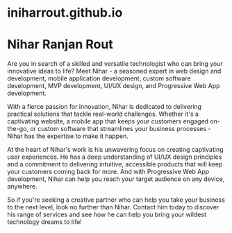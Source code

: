 # iniharrout.github.io
# Nihar Ranjan Rout

Are you in search of a skilled and versatile technologist who can bring your innovative ideas to life? Meet Nihar - a seasoned expert in web design and development, mobile application development, custom software development, MVP development, UI/UX design, and Progressive Web App development.

With a fierce passion for innovation, Nihar is dedicated to delivering practical solutions that tackle real-world challenges. Whether it's a captivating website, a mobile app that keeps your customers engaged on-the-go, or custom software that streamlines your business processes - Nihar has the expertise to make it happen.

At the heart of Nihar's work is his unwavering focus on creating captivating user experiences. He has a deep understanding of UI/UX design principles and a commitment to delivering intuitive, accessible products that will keep your customers coming back for more. And with Progressive Web App development, Nihar can help you reach your target audience on any device, anywhere.

So if you're seeking a creative partner who can help you take your business to the next level, look no further than Nihar. Contact him today to discover his range of services and see how he can help you bring your wildest technology dreams to life!
